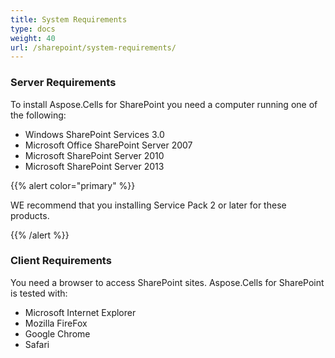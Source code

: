 ```yaml
---
title: System Requirements
type: docs
weight: 40
url: /sharepoint/system-requirements/
---
```


### **Server Requirements**
To install Aspose.Cells for SharePoint you need a computer running one of the following:

- Windows SharePoint Services 3.0
- Microsoft Office SharePoint Server 2007
- Microsoft SharePoint Server 2010
- Microsoft SharePoint Server 2013

{{% alert color="primary" %}} 

WE recommend that you installing Service Pack 2 or later for these products.

{{% /alert %}}
### **Client Requirements**
You need a browser to access SharePoint sites. Aspose.Cells for SharePoint is tested with:

- Microsoft Internet Explorer
- Mozilla FireFox
- Google Chrome
- Safari
